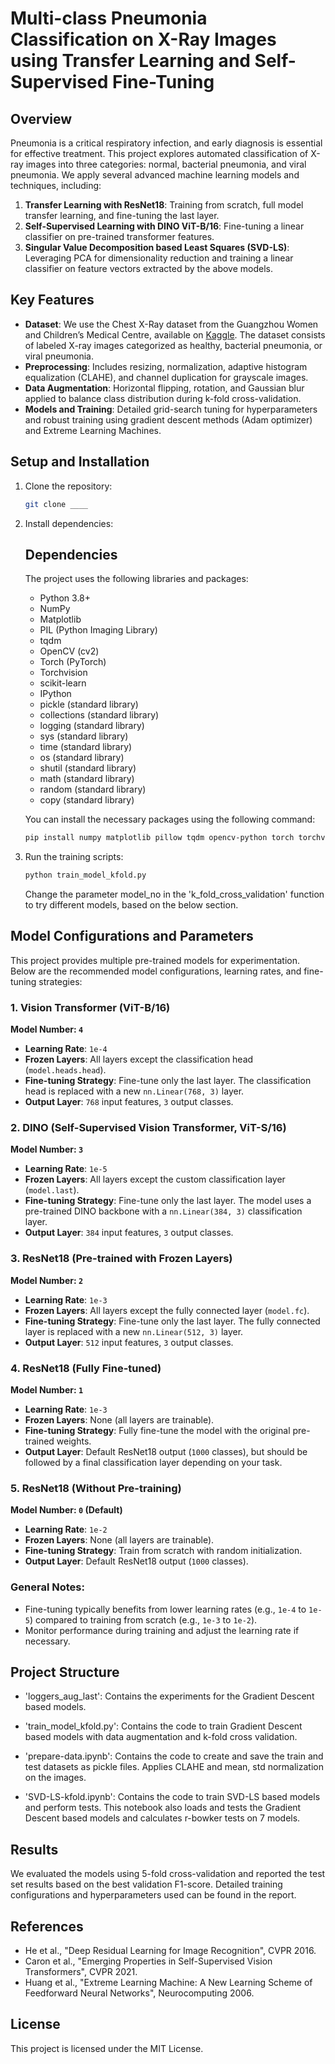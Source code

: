 # Multi-class Pneumonia Classification on X-Ray Images using Transfer Learning and Self-Supervised Fine-Tuning

## Overview

Pneumonia is a critical respiratory infection, and early diagnosis is essential for effective treatment. This project explores automated classification of X-ray images into three categories: normal, bacterial pneumonia, and viral pneumonia. We apply several advanced machine learning models and techniques, including:

1. **Transfer Learning with ResNet18**: Training from scratch, full model transfer learning, and fine-tuning the last layer.
2. **Self-Supervised Learning with DINO ViT-B/16**: Fine-tuning a linear classifier on pre-trained transformer features.
3. **Singular Value Decomposition based Least Squares (SVD-LS)**: Leveraging PCA for dimensionality reduction and training a linear classifier on feature vectors extracted by the above models.

## Key Features

- **Dataset**: We use the Chest X-Ray dataset from the Guangzhou Women and Children’s Medical Centre, available on [Kaggle](https://www.kaggle.com/datasets/paultimothymooney/chest-xray-pneumonia/data). The dataset consists of labeled X-ray images categorized as healthy, bacterial pneumonia, or viral pneumonia.
- **Preprocessing**: Includes resizing, normalization, adaptive histogram equalization (CLAHE), and channel duplication for grayscale images.
- **Data Augmentation**: Horizontal flipping, rotation, and Gaussian blur applied to balance class distribution during k-fold cross-validation.
- **Models and Training**: Detailed grid-search tuning for hyperparameters and robust training using gradient descent methods (Adam optimizer) and Extreme Learning Machines.

## Setup and Installation

1. Clone the repository:
    ```bash
    git clone ____
    ```

2. Install dependencies:
    ## Dependencies

    The project uses the following libraries and packages:
    
    - Python 3.8+
    - NumPy
    - Matplotlib
    - PIL (Python Imaging Library)
    - tqdm
    - OpenCV (cv2)
    - Torch (PyTorch)
    - Torchvision
    - scikit-learn
    - IPython
    - pickle (standard library)
    - collections (standard library)
    - logging (standard library)
    - sys (standard library)
    - time (standard library)
    - os (standard library)
    - shutil (standard library)
    - math (standard library)
    - random (standard library)
    - copy (standard library)
    
    You can install the necessary packages using the following command:
    
    ```bash
    pip install numpy matplotlib pillow tqdm opencv-python torch torchvision scikit-learn ipython
    ```

3. Run the training scripts:
    ```bash
    python train_model_kfold.py
    ```
    Change the parameter model_no in the 'k_fold_cross_validation' function to try different models, based on the below section.


## Model Configurations and Parameters

This project provides multiple pre-trained models for experimentation. Below are the recommended model configurations, learning rates, and fine-tuning strategies:

### 1. Vision Transformer (ViT-B/16)
**Model Number: `4`**

- **Learning Rate**: `1e-4`
- **Frozen Layers**: All layers except the classification head (`model.heads.head`).
- **Fine-tuning Strategy**: Fine-tune only the last layer. The classification head is replaced with a new `nn.Linear(768, 3)` layer.
- **Output Layer**: `768` input features, `3` output classes.

### 2. DINO (Self-Supervised Vision Transformer, ViT-S/16)
**Model Number: `3`**

- **Learning Rate**: `1e-5`
- **Frozen Layers**: All layers except the custom classification layer (`model.last`).
- **Fine-tuning Strategy**: Fine-tune only the last layer. The model uses a pre-trained DINO backbone with a `nn.Linear(384, 3)` classification layer.
- **Output Layer**: `384` input features, `3` output classes.

### 3. ResNet18 (Pre-trained with Frozen Layers)
**Model Number: `2`**

- **Learning Rate**: `1e-3`
- **Frozen Layers**: All layers except the fully connected layer (`model.fc`).
- **Fine-tuning Strategy**: Fine-tune only the last layer. The fully connected layer is replaced with a new `nn.Linear(512, 3)` layer.
- **Output Layer**: `512` input features, `3` output classes.

### 4. ResNet18 (Fully Fine-tuned)
**Model Number: `1`**

- **Learning Rate**: `1e-3`
- **Frozen Layers**: None (all layers are trainable).
- **Fine-tuning Strategy**: Fully fine-tune the model with the original pre-trained weights.
- **Output Layer**: Default ResNet18 output (`1000` classes), but should be followed by a final classification layer depending on your task.

### 5. ResNet18 (Without Pre-training)
**Model Number: `0` (Default)**

- **Learning Rate**: `1e-2`
- **Frozen Layers**: None (all layers are trainable).
- **Fine-tuning Strategy**: Train from scratch with random initialization.
- **Output Layer**: Default ResNet18 output (`1000` classes).

### General Notes:
- Fine-tuning typically benefits from lower learning rates (e.g., `1e-4` to `1e-5`) compared to training from scratch (e.g., `1e-3` to `1e-2`).
- Monitor performance during training and adjust the learning rate if necessary.


## Project Structure

- 'loggers_aug_last': Contains the experiments for the Gradient Descent based models.

- 'train_model_kfold.py': Contains the code to train Gradient Descent based models with data augmentation and k-fold cross validation.

- 'prepare-data.ipynb': Contains the code to create and save the train and test datasets as pickle files. Applies CLAHE and mean, std normalization on the images.

- 'SVD-LS-kfold.ipynb': Contains the code to train SVD-LS based models and perform tests. This notebook also loads and tests the Gradient Descent based models and calculates r-bowker tests on 7 models.


## Results

We evaluated the models using 5-fold cross-validation and reported the test set results based on the best validation F1-score. Detailed training configurations and hyperparameters used can be found in the report.

## References

- He et al., "Deep Residual Learning for Image Recognition", CVPR 2016.
- Caron et al., "Emerging Properties in Self-Supervised Vision Transformers", CVPR 2021.
- Huang et al., "Extreme Learning Machine: A New Learning Scheme of Feedforward Neural Networks", Neurocomputing 2006.


## License

This project is licensed under the MIT License.
